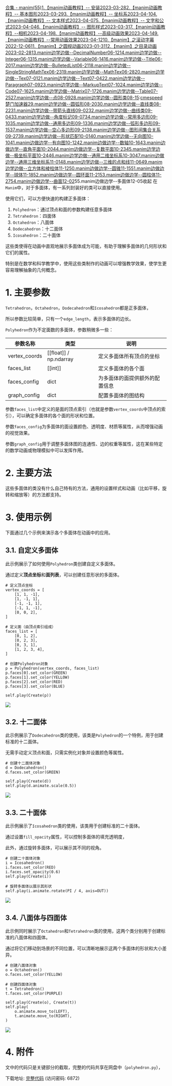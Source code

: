 [合集 \- manim(55\)](https://github.com)[1\.【manim动画教程】\-\- 安装2023\-03\-28](https://github.com/wang_yb/p/17264724.html)[2\.【manim动画教程】\-\- 基本图形2023\-03\-29](https://github.com/wang_yb/p/17269340.html)[3\.【manim动画教程】\-\- 坐标系2023\-04\-10](https://github.com/wang_yb/p/17301528.html)[4\.【manim动画教程】\-\- 文本样式2023\-04\-07](https://github.com/wang_yb/p/17294918.html)[5\.【manim动画教程】\-\- 文字和公式2023\-04\-04](https://github.com/wang_yb/p/17285467.html)[6\.【manim动画教程】\-\- 图形样式2023\-03\-31](https://github.com/wang_yb/p/17275154.html)[7\.【manim动画教程】\-\-相机2023\-04\-19](https://github.com/wang_yb/p/17334029.html)[8\.【manim动画教程】\-\-高级动画效果2023\-04\-14](https://github.com/wang_yb/p/17317576.html)[9\.【manim动画教程】\-\-常用动画效果2023\-04\-12](https://github.com/wang_yb/p/17309865.html)[10\.【manim】之滚动字幕2022\-12\-06](https://github.com/wang_yb/p/16955924.html)[11\.【manim】之圆规动画2023\-01\-31](https://github.com/wang_yb/p/17079903.html)[12\.【manim】之目录动画2023\-02\-28](https://github.com/wang_yb/p/17163051.html)[13\.manim边学边做\-\-DecimalNumber06\-12](https://github.com/wang_yb/p/18243662)[14\.manim边学边做\-\-Integer06\-13](https://github.com/wang_yb/p/18245670)[15\.manim边学边做\-\-Variable06\-14](https://github.com/wang_yb/p/18248823)[16\.manim边学边做\-\-Title06\-20](https://github.com/wang_yb/p/18258229)[17\.manim边学边做\-\-BulletedList06\-21](https://github.com/wang_yb/p/18261017)[18\.manim边学边做\-\-SingleStringMathTex06\-23](https://github.com/wang_yb/p/18264154)[19\.manim边学边做\-\-MathTex06\-28](https://github.com/wang_yb/p/18272507)[20\.manim边学边做\-\-Tex07\-01](https://github.com/wang_yb/p/18278554)[21\.manim边学边做\-\-Text07\-04](https://github.com/wang_yb/p/18284013)[22\.manim边学边做\-\-Paragraph07\-09](https://github.com/wang_yb/p/18291657)[23\.manim边学边做\-\-MarkupText07\-10](https://github.com/wang_yb/p/18294000)[24\.manim边学边做\-\-Code07\-16](https://github.com/wang_yb/p/18304450)[25\.manim边学边做\-\-Matrix07\-17](https://github.com/wang_yb/p/18307871)[26\.manim边学边做\-\-Table07\-25](https://github.com/wang_yb/p/18322456)[27\.manim边学边做\-\-点08\-09](https://github.com/wang_yb/p/18351279)[28\.manim边学边做\-\-圆形类08\-15](https://github.com/wang_yb/p/18361469):[cmespeed楚门加速器](https://77yingba.com)[29\.manim边学边做\-\-圆弧形08\-20](https://github.com/wang_yb/p/18368851)[30\.manim边学边做\-\-直线类08\-22](https://github.com/wang_yb/p/18374417)[31\.manim边学边做\-\-带箭头直线09\-02](https://github.com/wang_yb/p/18392446)[32\.manim边学边做\-\-曲线类09\-04](https://github.com/wang_yb/p/18396028)[33\.manim边学边做\-\-角度标记09\-07](https://github.com/wang_yb/p/18401449)[34\.manim边学边做\-\-常用多边形09\-10](https://github.com/wang_yb/p/18406455)[35\.manim边学边做\-\-通用多边形09\-13](https://github.com/wang_yb/p/18411587)[36\.manim边学边做\-\-弧形多边形09\-15](https://github.com/wang_yb/p/18415355)[37\.manim边学边做\-\-空心多边形09\-21](https://github.com/wang_yb/p/18423746)[38\.manim边学边做\-\-图形间集合关系09\-27](https://github.com/wang_yb/p/18435447)[39\.manim边学边做\-\-形状匹配10\-01](https://github.com/wang_yb/p/18443032)[40\.manim边学边做\-\-无向图10\-10](https://github.com/wang_yb/p/18456015)[41\.manim边做边学\-\-有向图10\-12](https://github.com/wang_yb/p/18459887)[42\.manim边做边学\-\-数轴10\-16](https://github.com/wang_yb/p/18469604)[43\.manim边做边学\-\-直角平面10\-20](https://github.com/wang_yb/p/18486929)[44\.manim边做边学\-\-复数平面10\-23](https://github.com/wang_yb/p/18494562)[45\.manim边学边做\-\-极坐标平面10\-24](https://github.com/wang_yb/p/18498792)[46\.manim边学边做\-\-通用二维坐标系10\-30](https://github.com/wang_yb/p/18515637)[47\.manim边做边学\-\-通用三维坐标系11\-01](https://github.com/wang_yb/p/18521033)[48\.manim边学边做\-\-三维的点和线11\-06](https://github.com/wang_yb/p/18529290)[49\.manim边学边做\-\-立方体和棱柱体11\-12](https://github.com/wang_yb/p/18541513)[50\.manim边做边学\-\-圆锥11\-15](https://github.com/wang_yb/p/18547304)[51\.manim边做边学\-\-球体11\-18](https://github.com/wang_yb/p/18552084)[52\.manim边做边学\-\-圆环面11\-21](https://github.com/wang_yb/p/18560991)[53\.manim边做边学\-\-圆柱体11\-27](https://github.com/wang_yb/p/18573159)[54\.manim边做边学\-\-曲面12\-02](https://github.com/wang_yb/p/18582943)55\.manim边做边学\-\-多面体12\-05收起
在`Manim`中，对于多面体，有一系列封装好的类可以直接使用。


使用它们，可以方便快速的构建正多面体：


1. `Polyhedron`：通过顶点和面的参数构建任意多面体
2. `Tetrahedron`：四面体
3. `Octahedron`：八面体
4. `Dodecahedron`：十二面体
5. `Icosahedron`：二十面体


这些类使得在动画中直观地展示多面体成为可能，有助于理解多面体的几何形状和它们的属性。


特别是在数学和科学教学中，使用这些类制作的动画可以增强教学效果，使学生更容易理解抽象的几何概念。


# 1\. 主要参数


`Tetrahedron`，`Octahedron`，`Dodecahedron`和`Icosahedron`都是正多面体，


所以参数比较简单，只有一个`edge_length`，表示多面体的边长。


`Polyhedron`作为不定面数的多面体，参数稍微多一些：




| **参数名称** | **类型** | **说明** |
| --- | --- | --- |
| vertex\_coords | \[\[float]] / np.ndarray | 定义多面体所有顶点的坐标 |
| faces\_list | \[\[int]] | 定义多面体的各个面 |
| faces\_config | dict | 为多面体的面提供额外的配置信息 |
| graph\_config | dict | 配置多面体的图结构 |


参数`faces_list`中定义的是面的顶点索引（也就是参数`vertex_coords`中顶点的索引），可以确定多面体的各个面的形状和位置。


参数`faces_config`为多面体的面设置颜色、透明度、材质等属性，从而增强动画的视觉效果。


参数`graph_config`用于调整多面体图的连通性、边的权重等属性，这在某些特定的数学动画或物理模拟中可以发挥作用。


# 2\. 主要方法


这些多面体的类没有什么自己特有的方法，通用的设置样式和动画（比如平移，旋转和缩放等）的方法都支持。


# 3\. 使用示例


下面通过几个示例来演示各个多面体在动画中的应用。


## 3\.1\. 自定义多面体


此示例展示了如何使用`Polyhedron`类创建自定义多面体。


通过定义**顶点坐标**和**面列表**，可以创建任意形状的多面体。



```
# 定义顶点坐标
vertex_coords = [
    [1, 1, -1],
    [1, -1, 1],
    [-1, -1, 1],
    [-1, 1, -1],
    [0, 0, 2],
]

# 定义面（由顶点索引组成）
faces_list = [
    [0, 1, 2],
    [0, 2, 3],
    [0, 3, 1],
    [1, 2, 3, 4],
]

# 创建Polyhedron对象
p = Polyhedron(vertex_coords, faces_list)
p.faces[0].set_color(GREEN)
p.faces[1].set_color(YELLOW)
p.faces[2].set_color(RED)
p.faces[3].set_color(BLUE)

self.play(Create(p))

```

![](https://img2024.cnblogs.com/blog/83005/202412/83005-20241205170506813-755801813.gif)


## 3\.2\. 十二面体


此示例展示了`Dodecahedron`类的使用，该类是`Polyhedron`的一个特例，用于创建标准的十二面体。


无需手动定义顶点和面，只需实例化对象并设置颜色等属性。



```
# 创建十二面体对象
d = Dodecahedron()
d.faces.set_color(GREEN)

self.play(Create(d))
self.play(d.animate.scale(0.5))

```

![](https://img2024.cnblogs.com/blog/83005/202412/83005-20241205170506882-33565543.gif)


## 3\.3\. 二十面体


此示例展示了`Icosahedron`类的使用，该类用于创建标准的二十面体。


通过设置`fill_opacity`属性，可以控制多面体的填充透明度，


此外，通过旋转多面体，可以展示其不同的视角。



```
# 创建二十面体对象
i = Icosahedron()
i.faces.set_color(RED)
i.faces.set_opacity(0.6)
self.play(Create(i))

# 旋转多面体以展示其形状
self.play(i.animate.rotate(PI / 4, axis=OUT))

```

![](https://img2024.cnblogs.com/blog/83005/202412/83005-20241205170506883-1513570320.gif)


## 3\.4\. 八面体与四面体


此示例同时展示了`Octahedron`和`Tetrahedron`类的使用，这两个类分别用于创建标准的八面体和四面体。


通过将它们移动到场景的不同位置，可以清晰地展示这两个多面体的形状和大小差异。



```
# 创建八面体对象
o = Octahedron()
o.faces.set_color(YELLOW)

# 创建四面体对象
t = Tetrahedron()
t.faces.set_color(PURPLE)

self.play(Create(o), Create(t))
self.play(
    o.animate.move_to(LEFT),
    t.animate.move_to(RIGHT),
)

```

![](https://img2024.cnblogs.com/blog/83005/202412/83005-20241205170506864-1652185432.gif)


# 4\. 附件


文中的代码只是关键部分的截取，完整的代码共享在网盘中（`polyhedron.py`），


下载地址: [完整代码](https://github.com) (访问密码: 6872\)


